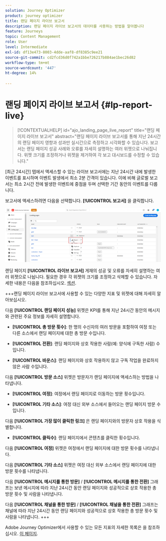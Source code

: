 ```yaml
---
solution: Journey Optimizer
product: journey optimizer
title: 랜딩 페이지 라이브 보고서
description: 랜딩 페이지 라이브 보고서의 데이터를 사용하는 방법을 알아봅니다
feature: Journeys
topic: Content Management
role: User
level: Intermediate
exl-id: df13e473-8003-4dde-aaf8-df8385c9ee21
source-git-commit: cd2fcd36d0f742a1bbe726217b884ae1bec26d82
workflow-type: tm+mt
source-wordcount: '447'
ht-degree: 14%

---
```


# 랜딩 페이지 라이브 보고서 {#lp-report-live}

>[!CONTEXTUALHELP]
>id="ajo_landing_page_live_report"
>title="랜딩 페이지 라이브 보고서"
>abstract="랜딩 페이지 라이브 보고서를 통해 지난 24시간의 랜딩 페이지 영향과 성과만 실시간으로 측정하고 시각화할 수 있습니다. 보고서는 랜딩 페이지 성공 사례와 오류를 자세히 설명하는 여러 위젯으로 나눠집니다. 위젯 크기를 조정하거나 위젯을 제거하여 각 보고 대시보드를 수정할 수 있습니다."

[최근 24시간] 탭에서 액세스할 수 있는 라이브 보고서에는 지난 24시간 내에 발생한 이벤트를 표시하며 이벤트 발생에서 최소 2분 간격이 있습니다. 이에 비해 글로벌 보고서는 최소 2시간 전에 발생한 이벤트에 중점을 두며 선택한 기간 동안의 이벤트를 다룹니다.

보고서에 액세스하려면 다음을 선택합니다. **[!UICONTROL 보고서]** 을 클릭합니다.

![](assets/landing_page_report.png)

랜딩 페이지 **[!UICONTROL 라이브 보고서]** 게재의 성공 및 오류를 자세히 설명하는 여러 위젯으로 나뉩니다. 필요한 경우 각 위젯의 크기를 조정하고 삭제할 수 있습니다. 자세한 내용은 다음을 참조하십시오. [섹션](live-report.md).

+++랜딩 페이지 라이브 보고서에 사용할 수 있는 다양한 지표 및 위젯에 대해 자세히 알아보십시오.

다음 **[!UICONTROL 랜딩 페이지 성능]** 위젯은 KPI를 통해 지난 24시간 동안의 메시지와 관련된 주요 정보를 자세히 설명합니다.

* **[!UICONTROL 총 방문 횟수]**: 한 명의 수신자의 여러 방문을 포함하여 여정 또는 다른 소스에서 랜딩 페이지에 대한 총 방문 수입니다.

* **[!UICONTROL 전환]**: 랜딩 페이지와 상호 작용한 사람(예: 양식에 구독한 사람) 수입니다.

* **[!UICONTROL 바운스]**: 랜딩 페이지와 상호 작용하지 않고 구독 작업을 완료하지 않은 사람 수입니다.

다음 **[!UICONTROL 방문 소스]** 위젯은 방문자가 랜딩 페이지에 액세스하는 방법을 나타냅니다.

* **[!UICONTROL 여정]**: 여정에서 랜딩 페이지로 이동하는 방문 횟수입니다.

* **[!UICONTROL 기타 소스]**: 여정 대신 외부 소스에서 들어오는 랜딩 페이지 방문 수입니다.

다음 **[!UICONTROL 가장 많이 클릭한 링크]** 은 랜딩 페이지와의 방문자 상호 작용을 식별합니다.

* **[!UICONTROL 클릭수]**: 랜딩 페이지에서 콘텐츠를 클릭한 횟수입니다.

다음 **[!UICONTROL 여정]** 위젯은 여정에서 랜딩 페이지에 대한 방문 횟수를 나타냅니다.

다음 **[!UICONTROL 기타 소스]** 위젯은 여정 대신 외부 소스에서 랜딩 페이지에 대한 방문 횟수를 나타냅니다.

다음 **[!UICONTROL 메시지를 통한 방문]** / **[!UICONTROL 메시지를 통한 전환]** 그래프는 보낸 메시지에 따라 지난 24시간 동안 랜딩 페이지와 성공적으로 상호 작용한 총 방문 횟수 및 사람을 나타냅니다.

다음 **[!UICONTROL 채널을 통한 방문]** / **[!UICONTROL 채널을 통한 전환]** 그래프는 채널에 따라 지난 24시간 동안 랜딩 페이지와 성공적으로 상호 작용한 총 방문 횟수 및 사람을 나타냅니다.
+++

Adobe Journey Optimizer에서 사용할 수 있는 모든 지표의 자세한 목록은 을 참조하십시오. [이 페이지](live-report.md#list-of-components-live).
